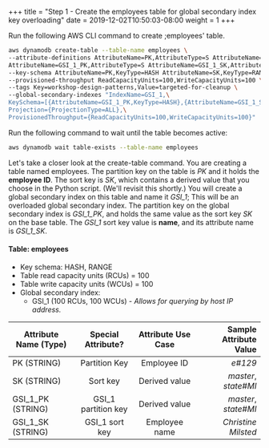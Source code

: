 +++
title = "Step 1 - Create the employees table for global secondary index key overloading"
date = 2019-12-02T10:50:03-08:00
weight = 1
+++


Run the following AWS CLI command to create ;employees' table.
```bash
aws dynamodb create-table --table-name employees \
--attribute-definitions AttributeName=PK,AttributeType=S AttributeName=SK,AttributeType=S \
AttributeName=GSI_1_PK,AttributeType=S AttributeName=GSI_1_SK,AttributeType=S \
--key-schema AttributeName=PK,KeyType=HASH AttributeName=SK,KeyType=RANGE \
--provisioned-throughput ReadCapacityUnits=100,WriteCapacityUnits=100 \
--tags Key=workshop-design-patterns,Value=targeted-for-cleanup \
--global-secondary-indexes "IndexName=GSI_1,\
KeySchema=[{AttributeName=GSI_1_PK,KeyType=HASH},{AttributeName=GSI_1_SK,KeyType=RANGE}],\
Projection={ProjectionType=ALL},\
ProvisionedThroughput={ReadCapacityUnits=100,WriteCapacityUnits=100}"
```
Run the following command to wait until the table becomes active:
```bash
aws dynamodb wait table-exists --table-name employees
```
Let's take a closer look at the create-table command. You are creating a table named employees. The partition key on the table is *PK* and it holds the **employee ID**. The sort key is *SK*, which contains a derived value that you choose in the Python script. (We'll revisit this shortly.) You will create a global secondary index on this table and name it *GSI_1*; This will be an overloaded global secondary index. The partition key on the global secondary index is *GSI_1_PK*, and holds the same value as the sort key *SK* on the base table. The *GSI_1* sort key value is **name**, and its attribute name is *GSI_1_SK*.

#### Table: employees

- Key schema: HASH, RANGE
- Table read capacity units (RCUs) = 100
- Table write capacity units (WCUs)  = 100
- Global secondary index:
  - GSI_1 (100 RCUs, 100 WCUs) - *Allows for querying by host IP address.*



| Attribute Name (Type)        | Special Attribute?           | Attribute Use Case          | Sample Attribute Value  |
| ------------- |:-------------:|:-------------:| -----:|
| PK (STRING)      | Partition Key | Employee ID  | *e#129*  |
| SK (STRING)      | Sort key | Derived value  | *master*, *state#MI*  |
| GSI_1_PK (STRING)      | GSI_1 partition key | Derived value  | *master*, *state#MI* |
| GSI_1_SK (STRING)      | GSI_1 sort key | Employee name  | *Christine Milsted*  |
